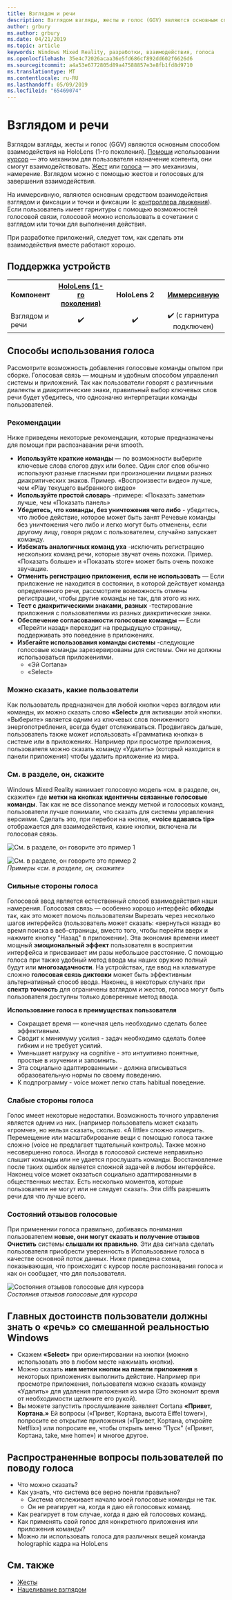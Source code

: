 ```yaml
---
title: Взглядом и речи
description: Взглядом взгляды, жесты и голос (GGV) являются основным способом взаимодействия на HoloLens. Эта статья содержит подробное руководство по созданию на проектирование голоса.
author: grbury
ms.author: grbury
ms.date: 04/21/2019
ms.topic: article
keywords: Windows Mixed Reality, разработки, взаимодействия, голоса
ms.openlocfilehash: 35e4c72026acaa36e5fd686cf892dd602f6626d6
ms.sourcegitcommit: a4a53e6772805d89a47588857e3e8fb1fd8d9710
ms.translationtype: MT
ms.contentlocale: ru-RU
ms.lasthandoff: 05/09/2019
ms.locfileid: "65469074"
---
```

# <a name="gaze-and-voice"></a>Взглядом и речи

Взглядом взгляды, жесты и голос (GGV) являются основным способом взаимодействия на HoloLens (1-го поколения). [Помощи](gaze.md) использовании [курсор](cursors.md) — это механизм для пользователя назначение контента, они смогут взаимодействовать. [Жест](gestures.md) или [голоса](voice-input.md) — это механизмы, намерение. Взглядом можно с помощью жестов и голосовых для завершения взаимодействия.

На иммерсивную, являются основным средством взаимодействия взглядом и фиксации и точки и фиксации (с [контроллера движения](motion-controllers.md)). Если пользователь имеет гарнитуры с помощью возможностей голосовой связи, голосовой можно использовать в сочетании с взглядом или точки для выполнения действия.

При разработке приложений, следует том, как сделать эти взаимодействия вместе работают хорошо.

## <a name="device-support"></a>Поддержка устройств

<table>
<tr>
<th>Компонент</th><th style="width:150px"> <a href="hololens-hardware-details.md">HoloLens (1-го поколения)</a></th><th style="width:150px">HoloLens 2</th><th style="width:150px"> <a href="immersive-headset-hardware-details.md">Иммерсивную</a></th>
</tr><tr>
<td>Взглядом и речи</td><td style="text-align: center;"> ✔️</td><td style="text-align: center;"> ✔️</td><td style="text-align: center;"> ✔️ (с гарнитура подключен)</td>
</tr>
</table>



## <a name="how-to-use-voice"></a>Способы использования голоса

Рассмотрите возможность добавления голосовые команды опытом при сборке. Голосовая связь — мощным и удобным способом управления системы и приложений. Так как пользователи говорят с различными диалекты и диакритические знаки, правильный выбор ключевых слов речи будет убедитесь, что однозначно интерпретации команды пользователей.

### <a name="best-practices"></a>Рекомендации

Ниже приведены некоторые рекомендации, которые предназначены для помощи при распознавании речи smooth.
* **Используйте краткие команды** — по возможности выберите ключевые слова слогов двух или более. Один слог слов обычно используют разные гласными при произношении лицами разных диакритических знаков. Пример. «Воспроизвести видео» лучше, чем «Play текущего выбранного видео»
* **Используйте простой словарь** -примере: «Показать заметки» лучше, чем «Показать панель»
* **Убедитесь, что команды, без уничтожения чего либо** - убедитесь, что любое действие, которое может быть занят Речевые команды без уничтожения чего либо и легко могут быть отменены, если другому лицу, говоря рядом с пользователем, случайно запускает команду.
* **Избежать аналогичных команд уха** -исключить регистрацию нескольких команд речи, которые звучат очень похожи. Пример. «Показать больше» и «Показать store» может быть очень похоже звучащие.
* **Отменить регистрацию приложения, если не использовать** — Если приложение не находится в состоянии, в которой действует команда определенного речи, рассмотрите возможность отмены регистрации, чтобы другие команды не так, для этого из них.
* **Тест с диакритическими знаками, разных** -тестирование приложения с пользователями из разных диакритические знаки.
* **Обеспечение согласованности голосовые команды** — Если «Перейти назад» переходит на предыдущую страницу, поддерживать это поведение в приложениях.
* **Избегайте использования команды системы** -следующие голосовые команды зарезервированы для системы. Они не должны использоваться приложениями.
   * «Эй Cortana»
   * «Select»

### <a name="what-users-can-say"></a>Можно сказать, какие пользователи

Как пользователь предназначен для любой кнопки через взглядом или команды, их можно сказать слово **«Select»** для активации этой кнопки. «Выберите» является одним из ключевых слов пониженного энергопотребления, всегда будет отслеживаться. Продвигаясь дальше, пользователь также может использовать «Грамматика кнопка» в системе или в приложениях. Например при просмотре приложения, пользователя можно сказать команду «Удалить» (который находится в панели приложения) чтобы удалить приложение из мира.

### <a name="see-it-say-it"></a>См. в разделе, он, скажите

Windows Mixed Reality нанимает голосовую модель «см. в разделе, он, скажите» где **метки на кнопках идентичны связанные голосовые команды**. Так как не все dissonance между меткой и голосовых команд, пользователи лучше понимали, что сказать для системы управления версиями. Сделать это, при перебои на кнопке, **«voice вдаваясь tip»** отображается для взаимодействия, какие кнопки, включена ли голосовая связь.

![См. в разделе, он говорите это пример 1](images/voice-seeitsayit1-640px.jpg)

![См. в разделе, он говорите это пример 2](images/voice-seeitsayit2-640px.jpg)<br>
*Примеры «см. в разделе, он, скажите»*

### <a name="voices-strengths"></a>Сильные стороны голоса

Голосовой ввод является естественный способ взаимодействия наши намерения. Голосовая связь — особенно хорошо интерфейс **обходы** так, как это может помочь пользователям Вырезать через несколько шагов интерфейса (пользователь может сказать: «вернуться назад» во время поиска в веб-страницы, вместо того, чтобы перейти вверх и нажмите кнопку "Назад" в приложении). Эта экономия времени имеет мощный **эмоциональный эффект** пользователя в восприятии интерфейса и присваивает им разы небольшое расстояние. С помощью голоса при также удобный метод ввода мы наших оружию полный будут или **многозадачности**. На устройствах, где ввод на клавиатуре сложно **голосовая связь диктовки** может быть эффективным альтернативный способ ввода. Наконец, в некоторых случаях при **спектр точность** для ограничены взглядом и жестов, голоса могут быть пользователя доступны только доверенные метод ввода.

**Использование голоса в преимуществах пользователя**
* Сокращает время — конечная цель необходимо сделать более эффективным.
* Сводит к минимуму усилия - задач необходимо сделать более гибким и не требует усилий.
* Уменьшает нагрузку на cognitive - это интуитивно понятные, простые в изучении и запомнить.
* Эта социально адаптированными - должна вписываться образовательную нормы по своему поведению.
* К подпрограмму - voice может легко стать habitual поведение.

### <a name="voices-weaknesses"></a>Слабые стороны голоса

Голос имеет некоторые недостатки. Возможность точного управления является одним из них. (например пользователь может сказать «громче», но нельзя сказать, сколько. «A little» сложно измерить. Перемещение или масштабирование вещи с помощью голоса также сложно (voice не предлагает тщательный контроль). Также можно несовершенно голоса. Иногда в голосовой системе неправильно слышит команды или не удается прослушать команды. Восстановление после таких ошибок является сложной задачей в любом интерфейсе. Наконец voice может оказаться социально адаптированными в общественных местах. Есть несколько моментов, которые пользователи не могут или не следует сказать. Эти cliffs разрешить речи для что лучше всего.

### <a name="voice-feedback-states"></a>Состояний отзывов голосовые

При применении голоса правильно, добиваясь понимания пользователем **новые, они могут сказать и получение отзывов Очистить** системы **слышали их правильно**. Эти два сигнала сделать пользователя приобрести уверенность в Использование голоса в качестве основной поток данных. Ниже приведена схема, показывающая, что происходит с курсор после распознавания голоса и как он сообщает, что для пользователя.

![Состояния отзывов голосовые для курсора](images/voicefeedbackstates.png)<br>
*Состояния отзывов голосовые для курсора*

## <a name="top-things-users-should-know-about-speech-on-windows-mixed-reality"></a>Главных достоинств пользователи должны знать о «речь» со смешанной реальностью Windows
* Скажем **«Select»** при ориентировании на кнопки (можно использовать это в любом месте нажимать кнопки).
* Можно сказать **имя метки кнопки на панели приложения** в некоторых приложениях выполнить действие. Например при просмотре приложения, пользователя можно сказать команду «Удалить» для удаления приложения из мира (Это экономит время от необходимости щелкните его рукой).
* Вы можете запустить прослушивание заявляет Cortana **«Привет, Кортана.»** Ей вопросы («Привет, Кортана, высота Eiffel tower»), попросите ее открытие приложения («Привет, Кортана, откройте Netflix») или попросите ее, чтобы открыть меню "Пуск" («Привет, Кортана, take, мне home») и многое другое.

## <a name="common-questions-and-concerns-users-have-about-voice"></a>Распространенные вопросы пользователей по поводу голоса
* Что можно сказать?
* Как узнать, что система все верно поняли правильно?
   * Система отслеживает начало моей голосовые команды не так.
   * Он не реагирует на, когда я даю ей голосовых команд.
* Как реагирует в том случае, когда я даю ей голосовых команд.
* Как применять свой голос для конкретного приложения или приложения команды?
* Можно ли использовать голоса для различных вещей команда holographic кадра на HoloLens

## <a name="see-also"></a>См. также
* [Жесты](gestures.md)
* [Нацеливание взглядом](gaze-targeting.md)
